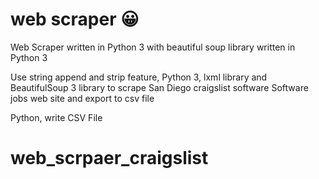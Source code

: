 # web scraper :grinning:
Web Scraper written in Python 3 with beautiful soup library written in Python 3

Use string append and strip feature, Python 3, lxml library and BeautifulSoup 3 library to scrape San Diego craigslist software Software jobs web site and export to csv file<p>


Python, write CSV File<p>
# web_scrpaer_craigslist
